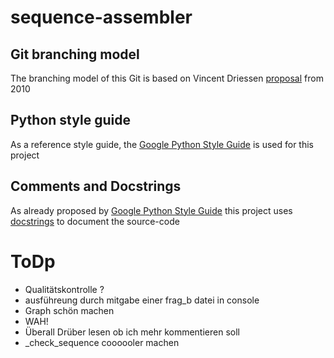 # sequence-assembler

## Git branching model
The branching model of this Git is based on Vincent Driessen [proposal](https://nvie.com/posts/a-successful-git-branching-model/) from 2010

## Python style guide
As a reference style guide, the [Google Python Style Guide](https://google.github.io/styleguide/pyguide.html) is used for this project

## Comments and Docstrings
As already proposed by [Google Python Style Guide](https://google.github.io/styleguide/pyguide.html) this project uses [docstrings](https://google.github.io/styleguide/pyguide.html#38-comments-and-docstrings)  to document the source-code



# ToDp
- Qualitätskontrolle ?
- ausführeung durch mitgabe einer frag_b datei in console
- Graph schön machen
- WAH!
- Überall Drüber lesen ob ich mehr kommentieren soll
- \_check\_sequence coooooler machen

